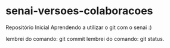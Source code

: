 # senai-versoes-colaboracoes
Repositório Inicial
Aprendendo a utilizar o git com o senai :)


lembrei do comando: git commit
lembrei do comando: git status.

